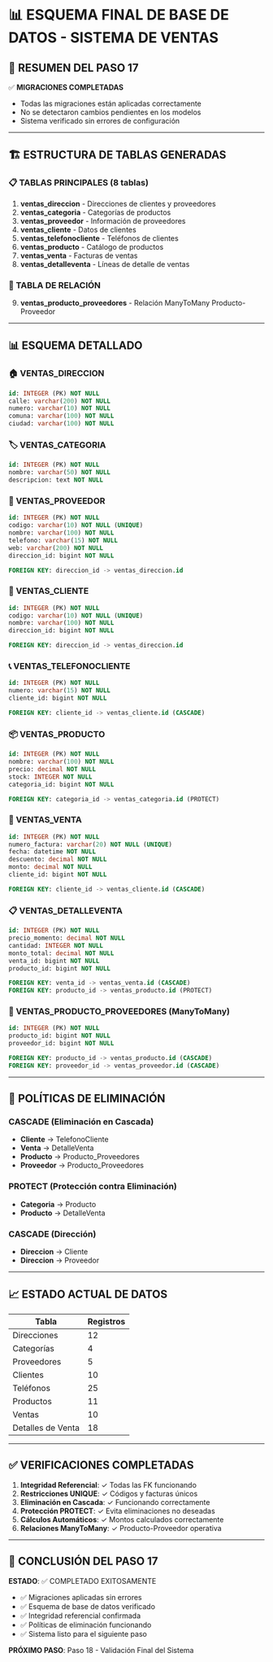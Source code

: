 # 📊 ESQUEMA FINAL DE BASE DE DATOS - SISTEMA DE VENTAS

## 🎯 RESUMEN DEL PASO 17

✅ **MIGRACIONES COMPLETADAS**
- Todas las migraciones están aplicadas correctamente
- No se detectaron cambios pendientes en los modelos
- Sistema verificado sin errores de configuración

---

## 🏗️ ESTRUCTURA DE TABLAS GENERADAS

### 📋 TABLAS PRINCIPALES (8 tablas)

1. **ventas_direccion** - Direcciones de clientes y proveedores
2. **ventas_categoria** - Categorías de productos
3. **ventas_proveedor** - Información de proveedores
4. **ventas_cliente** - Datos de clientes
5. **ventas_telefonocliente** - Teléfonos de clientes
6. **ventas_producto** - Catálogo de productos
7. **ventas_venta** - Facturas de ventas
8. **ventas_detalleventa** - Líneas de detalle de ventas

### 🔗 TABLA DE RELACIÓN

9. **ventas_producto_proveedores** - Relación ManyToMany Producto-Proveedor

---

## 📊 ESQUEMA DETALLADO

### 🏠 VENTAS_DIRECCION
```sql
id: INTEGER (PK) NOT NULL
calle: varchar(200) NOT NULL
numero: varchar(10) NOT NULL
comuna: varchar(100) NOT NULL
ciudad: varchar(100) NOT NULL
```

### 🏷️ VENTAS_CATEGORIA
```sql
id: INTEGER (PK) NOT NULL
nombre: varchar(50) NOT NULL
descripcion: text NOT NULL
```

### 🏢 VENTAS_PROVEEDOR
```sql
id: INTEGER (PK) NOT NULL
codigo: varchar(10) NOT NULL (UNIQUE)
nombre: varchar(100) NOT NULL
telefono: varchar(15) NOT NULL
web: varchar(200) NOT NULL
direccion_id: bigint NOT NULL

FOREIGN KEY: direccion_id -> ventas_direccion.id
```

### 👤 VENTAS_CLIENTE
```sql
id: INTEGER (PK) NOT NULL
codigo: varchar(10) NOT NULL (UNIQUE)
nombre: varchar(100) NOT NULL
direccion_id: bigint NOT NULL

FOREIGN KEY: direccion_id -> ventas_direccion.id
```

### 📞 VENTAS_TELEFONOCLIENTE
```sql
id: INTEGER (PK) NOT NULL
numero: varchar(15) NOT NULL
cliente_id: bigint NOT NULL

FOREIGN KEY: cliente_id -> ventas_cliente.id (CASCADE)
```

### 📦 VENTAS_PRODUCTO
```sql
id: INTEGER (PK) NOT NULL
nombre: varchar(100) NOT NULL
precio: decimal NOT NULL
stock: INTEGER NOT NULL
categoria_id: bigint NOT NULL

FOREIGN KEY: categoria_id -> ventas_categoria.id (PROTECT)
```

### 🛒 VENTAS_VENTA
```sql
id: INTEGER (PK) NOT NULL
numero_factura: varchar(20) NOT NULL (UNIQUE)
fecha: datetime NOT NULL
descuento: decimal NOT NULL
monto: decimal NOT NULL
cliente_id: bigint NOT NULL

FOREIGN KEY: cliente_id -> ventas_cliente.id (CASCADE)
```

### 📋 VENTAS_DETALLEVENTA
```sql
id: INTEGER (PK) NOT NULL
precio_momento: decimal NOT NULL
cantidad: INTEGER NOT NULL
monto_total: decimal NOT NULL
venta_id: bigint NOT NULL
producto_id: bigint NOT NULL

FOREIGN KEY: venta_id -> ventas_venta.id (CASCADE)
FOREIGN KEY: producto_id -> ventas_producto.id (PROTECT)
```

### 🔗 VENTAS_PRODUCTO_PROVEEDORES (ManyToMany)
```sql
id: INTEGER (PK) NOT NULL
producto_id: bigint NOT NULL
proveedor_id: bigint NOT NULL

FOREIGN KEY: producto_id -> ventas_producto.id (CASCADE)
FOREIGN KEY: proveedor_id -> ventas_proveedor.id (CASCADE)
```

---

## 🔐 POLÍTICAS DE ELIMINACIÓN

### CASCADE (Eliminación en Cascada)
- **Cliente** → TelefonoCliente
- **Venta** → DetalleVenta
- **Producto** → Producto_Proveedores
- **Proveedor** → Producto_Proveedores

### PROTECT (Protección contra Eliminación)
- **Categoria** → Producto
- **Producto** → DetalleVenta

### CASCADE (Dirección)
- **Direccion** → Cliente
- **Direccion** → Proveedor

---

## 📈 ESTADO ACTUAL DE DATOS

| Tabla | Registros |
|-------|----------|
| Direcciones | 12 |
| Categorías | 4 |
| Proveedores | 5 |
| Clientes | 10 |
| Teléfonos | 25 |
| Productos | 11 |
| Ventas | 10 |
| Detalles de Venta | 18 |

---

## ✅ VERIFICACIONES COMPLETADAS

1. **Integridad Referencial**: ✓ Todas las FK funcionando
2. **Restricciones UNIQUE**: ✓ Códigos y facturas únicos
3. **Eliminación en Cascada**: ✓ Funcionando correctamente
4. **Protección PROTECT**: ✓ Evita eliminaciones no deseadas
5. **Cálculos Automáticos**: ✓ Montos calculados correctamente
6. **Relaciones ManyToMany**: ✓ Producto-Proveedor operativa

---

## 🎯 CONCLUSIÓN DEL PASO 17

**ESTADO**: ✅ COMPLETADO EXITOSAMENTE

- ✅ Migraciones aplicadas sin errores
- ✅ Esquema de base de datos verificado
- ✅ Integridad referencial confirmada
- ✅ Políticas de eliminación funcionando
- ✅ Sistema listo para el siguiente paso

**PRÓXIMO PASO**: Paso 18 - Validación Final del Sistema